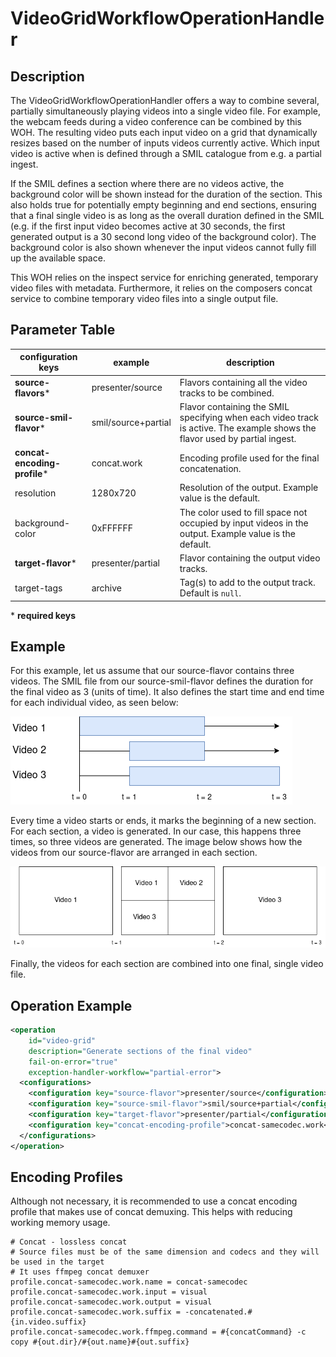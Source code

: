 # VideoGridWorkflowOperationHandler

## Description

The VideoGridWorkflowOperationHandler offers a way to combine several, partially simultaneously
playing videos into a single video file. For example, the webcam feeds during a video conference
can be combined by this WOH. The resulting video puts each input video on a grid that dynamically
resizes based on the number of inputs videos currently active. Which input video is active when
is defined through a SMIL catalogue from e.g. a partial ingest.

If the SMIL defines a section where there are no videos active, the background color will be shown
instead for the duration of the section. This also holds true for potentially empty beginning and end 
sections, ensuring that a final single video is as long as the overall duration defined in the SMIL 
(e.g. if the first input video becomes active at 30 seconds, the first generated output is a 30 second
long video of the background color). The background color is also shown whenever the input videos cannot
fully fill up the available space.

This WOH relies on the inspect service for enriching generated, temporary video files with metadata.
Furthermore, it relies on the composers concat service to combine temporary video files into
a single output file.

## Parameter Table

|configuration keys         | example                     | description                                                         |
|-------------------        |-----------------------------|---------------------------------------------------------------------|
|**source-flavors**\*       | presenter/source            | Flavors containing all the video tracks to be combined.             |
|**source-smil-flavor**\*   | smil/source+partial         | Flavor containing the SMIL specifying when each video track is active. The example shows the flavor used by partial ingest. |                          |
|**concat-encoding-profile**\* | concat.work              | Encoding profile used for the final concatenation.                  |
|resolution                 | 1280x720                    | Resolution of the output. Example value is the default.  |
|background-color           | 0xFFFFFF                    | The color used to fill space not occupied by input videos in the output. Example value is the default.
|**target-flavor**\*        | presenter/partial           | Flavor containing the output video tracks.                              |
|target-tags                | archive                     | Tag(s) to add to the output track. Default is `null`.

\* **required keys**

## Example

For this example, let us assume that our source-flavor contains three videos. The SMIL file from our
source-smil-flavor defines the duration for the final video as 3 (units of time). It also defines the start
time and end time for each individual video, as seen below:

![Figure 1](./video-grid-woh-figure-1.png)

Every time a video starts or ends, it marks the beginning of a new section. For each section, a video is
generated. In our case, this happens three times, so three videos are generated. The image below shows 
how the videos from our source-flavor are arranged in each section.

![Figure 2](./video-grid-woh-figure-2.png)

Finally, the videos for each section are combined into one final, single video file.

## Operation Example
```xml
<operation
    id="video-grid"
    description="Generate sections of the final video"
    fail-on-error="true"
    exception-handler-workflow="partial-error">
  <configurations>
    <configuration key="source-flavor">presenter/source</configuration>
    <configuration key="source-smil-flavor">smil/source+partial</configuration>
    <configuration key="target-flavor">presenter/partial</configuration>
    <configuration key="concat-encoding-profile">concat-samecodec.work</configuration>
  </configurations>
</operation>
```

## Encoding Profiles

Although not necessary, it is recommended to use a concat encoding profile that makes use of concat demuxing. This helps with reducing working memory usage.
```
# Concat - lossless concat
# Source files must be of the same dimension and codecs and they will be used in the target
# It uses ffmpeg concat demuxer
profile.concat-samecodec.work.name = concat-samecodec
profile.concat-samecodec.work.input = visual
profile.concat-samecodec.work.output = visual
profile.concat-samecodec.work.suffix = -concatenated.#{in.video.suffix}
profile.concat-samecodec.work.ffmpeg.command = #{concatCommand} -c copy #{out.dir}/#{out.name}#{out.suffix}
```
